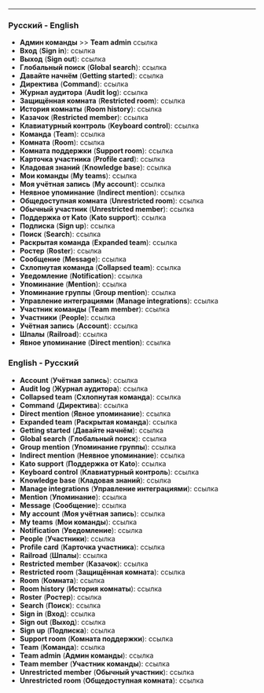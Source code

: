 ***

### Русский - English

 - **Админ команды** >> **Team admin**
    ссылка
 - **Вход** (**Sign in**): ссылка
 - **Выход** (**Sign out**): ссылка
 - **Глобальный поиск** (**Global search**): ссылка
 - **Давайте начнём** (**Getting started**): ссылка
 - **Директива** (**Command**): ссылка
 - **Журнал аудитора** (**Audit log**): ссылка
 - **Защищённая комната** (**Restricted room**): ссылка
 - **История комнаты** (**Room history**): ссылка
 - **Казачок** (**Restricted member**): ссылка
 - **Клавиатурный контроль** (**Keyboard control**): ссылка
 - **Команда** (**Team**): ссылка
 - **Комната** (**Room**): ссылка
 - **Комната поддержки** (**Support room**): ссылка
 - **Карточка участника** (**Profile card**): ссылка
 - **Кладовая знаний** (**Knowledge base**): ссылка
 - **Мои команды** (**My teams**): ссылка
 - **Моя учётная запись** (**My account**): ссылка
 - **Неявное упоминание** (**Indirect mention**): ссылка
 - **Общедоступная комната** (**Unrestricted room**): ссылка
 - **Обычный участник** (**Unrestricted member**): ссылка
 - **Поддержка от Kato** (**Kato support**): ссылка
 - **Подписка** (**Sign up**): ссылка
 - **Поиск** (**Search**): ссылка
 - **Раскрытая команда** (**Expanded team**): ссылка
 - **Ростер** (**Roster**): ссылка
 - **Сообщение** (**Message**): ссылка
 - **Схлопнутая команда** (**Collapsed team**): ссылка
 - **Уведомление** (**Notification**): ссылка
 - **Упоминание** (**Mention**): ссылка
 - **Упоминание группы** (**Group mention**): ссылка
 - **Управление интеграциями** (**Manage integrations**): ссылка
 - **Участник команды** (**Team member**): ссылка 
 - **Участники** (**People**): ссылка
 - **Учётная запись** (**Account**): ссылка
 - **Шпалы** (**Railroad**): ссылка
 - **Явное упоминание** (**Direct mention**): ссылка

### English - Русский

 - **Account** (**Учётная запись**): ссылка
 - **Audit log** (**Журнал аудитора**): ссылка
 - **Collapsed team** (**Схлопнутая команда**): ссылка
 - **Command** (**Директива**): ссылка
 - **Direct mention** (**Явное упоминание**): ссылка
 - **Expanded team** (**Раскрытая команда**): ссылка
 - **Getting started** (**Давайте начнём**): ссылка
 - **Global search** (**Глобальный поиск**): ссылка
 - **Group mention** (**Упоминание группы**): ссылка
 - **Indirect mention** (**Неявное упоминание**): ссылка
 - **Kato support** (**Поддержка от Kato**): ссылка
 - **Keyboard control** (**Клавиатурный контроль**): ссылка
 - **Knowledge base** (**Кладовая знаний**): ссылка
 - **Manage integrations** (**Управление интеграциями**): ссылка
 - **Mention** (**Упоминание**): ссылка
 - **Message** (**Сообщение**): ссылка
 - **My account** (**Моя учётная запись**): ссылка
 - **My teams** (**Мои команды**): ссылка
 - **Notification** (**Уведомление**): ссылка
 - **People** (**Участники**): ссылка
 - **Profile card** (**Карточка участника**): ссылка
 - **Railroad** (**Шпалы**): ссылка
 - **Restricted member** (**Казачок**): ссылка
 - **Restricted room** (**Защищённая комната**): ссылка
 - **Room** (**Комната**): ссылка
 - **Room history** (**История комнаты**): ссылка
 - **Roster** (**Ростер**): ссылка
 - **Search** (**Поиск**): ссылка
 - **Sign in** (**Вход**): ссылка
 - **Sign out** (**Выход**): ссылка
 - **Sign up** (**Подписка**): ссылка
 - **Support room** (**Комната поддержки**): ссылка
 - **Team** (**Команда**): ссылка
 - **Team admin** (**Админ команды**): ссылка
 - **Team member** (**Участник команды**): ссылка 
 - **Unrestricted member** (**Обычный участник**): ссылка
 - **Unrestricted room** (**Общедоступная комната**): ссылка
